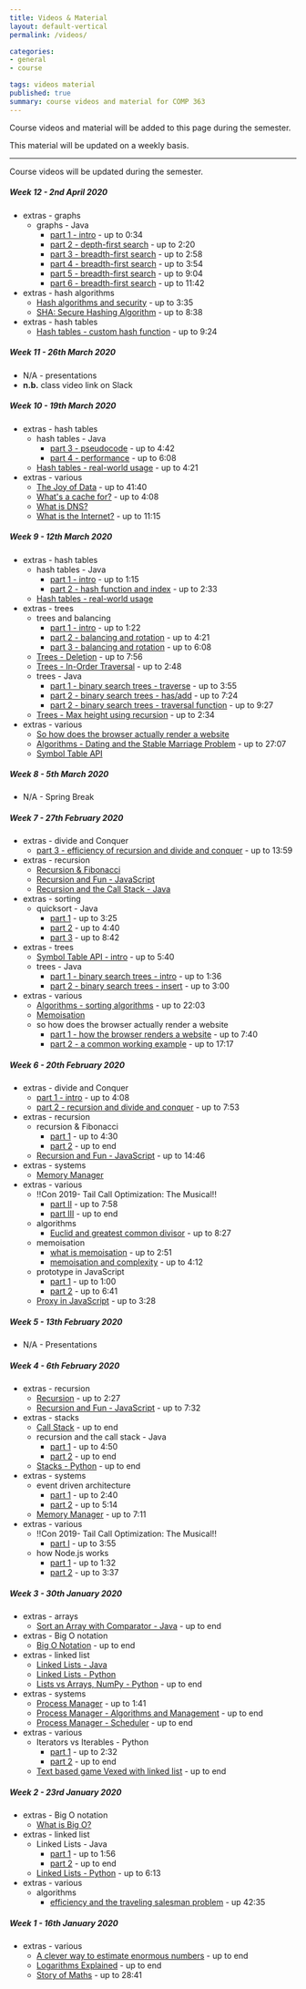 ```yaml
---
title: Videos & Material
layout: default-vertical
permalink: /videos/

categories:
- general
- course

tags: videos material
published: true
summary: course videos and material for COMP 363
---
```


Course videos and material will be added to this page during the semester.

This material will be updated on a weekly basis.

***

Course videos will be updated during the semester.

##### Week 12 - 2nd April 2020

  * extras - graphs
    * graphs - Java
      * [part 1 - intro](https://youtu.be/zaBhtODEL0w?t=8) - up to 0:34
      * [part 2 - depth-first search](https://youtu.be/zaBhtODEL0w?t=36) - up to 2:20
      * [part 3 - breadth-first search](https://youtu.be/zaBhtODEL0w?t=140) - up to 2:58
      * [part 4 - breadth-first search](https://youtu.be/zaBhtODEL0w?t=176) - up to 3:54
      * [part 5 - breadth-first search](https://youtu.be/zaBhtODEL0w?t=402) - up to 9:04
      * [part 6 - breadth-first search](https://youtu.be/zaBhtODEL0w?t=542) - up to 11:42
  * extras - hash algorithms
    * [Hash algorithms and security](https://youtu.be/b4b8ktEV4Bg?t=74) - up to 3:35
    * [SHA: Secure Hashing Algorithm](https://youtu.be/DMtFhACPnTY?t=57) - up to 8:38
  * extras - hash tables
    * [Hash tables - custom hash function](https://youtu.be/sTkWBIUH3Eo?t=448) - up to 9:24

##### Week 11 - 26th March 2020

  * N/A - presentations
  * **n.b.** class video link on Slack

##### Week 10 - 19th March 2020
  <!-- * course - []() -->
  * extras - hash tables
    * hash tables - Java
      * [part 3 - pseudocode](https://youtu.be/shs0KM3wKv8?t=228) - up to 4:42
      * [part 4 - performance](https://youtu.be/shs0KM3wKv8?t=282) - up to 6:08
    * [Hash tables - real-world usage](https://youtu.be/sTkWBIUH3Eo?t=144) - up to 4:21
  * extras - various
    * [The Joy of Data](https://youtu.be/l6oKriR-RjM?t=2059) - up to 41:40
    * [What's a cache for?](https://youtu.be/6JpLD3PUAZk?t=74) - up to 4:08
    * [What is DNS?](https://youtu.be/HsQOWfc3Wic?t=7)
    * [What is the Internet?](https://youtu.be/XE_FPEFpHt4?t=308) - up to 11:15

##### Week 9 - 12th March 2020

  * extras - hash tables
    * hash tables - Java
      * [part 1 - intro](https://youtu.be/shs0KM3wKv8?t=7) - up to 1:15
      * [part 2 - hash function and index](https://youtu.be/shs0KM3wKv8?t=75) - up to 2:33
    * [Hash tables - real-world usage](https://youtu.be/sTkWBIUH3Eo)
  * extras - trees
    * trees and balancing
      * [part 1 - intro](https://youtu.be/q4fnJZr8ztY?t=13) - up to 1:22
      * [part 2 - balancing and rotation](https://youtu.be/q4fnJZr8ztY?t=81) - up to 4:21
      * [part 3 - balancing and rotation](https://youtu.be/q4fnJZr8ztY?t=262) - up to 6:08
    * [Trees - Deletion](https://youtu.be/g4y2h70D6Nk?t=32) - up to 7:56
    * [Trees - In-Order Traversal](https://youtu.be/5dySuyZf9Qg?t=4) - up to 2:48
    * trees - Java
      * [part 1 - binary search trees - traverse](https://youtu.be/oSWTXtMglKE?t=179) - up to 3:55
      * [part 2 - binary search trees - has/add](https://youtu.be/oSWTXtMglKE?t=240) - up to 7:24
      * [part 2 - binary search trees - traversal function](https://youtu.be/oSWTXtMglKE?t=444) - up to 9:27
    * [Trees - Max height using recursion](https://youtu.be/YT1994beXn0?t=3) - up to 2:34
  * extras - various
    * [So how does the browser actually render a website](https://youtu.be/SmE4OwHztCc)
    * [Algorithms - Dating and the Stable Marriage Problem](https://youtu.be/Q9HjeFD62Uk?t=1337) - up to 27:07
    * [Symbol Table API](https://youtu.be/ZmBIA0E7t6s&list=PL1l6HESgVLWdRm7qHz6gWOUhdZrtSAxOB&index=15&t=0s)

##### Week 8 - 5th March 2020

* N/A - Spring Break

##### Week 7 - 27th February 2020

  * extras - divide and Conquer
      * [part 3 - efficiency of recursion and divide and conquer](https://youtu.be/11V7Ik0IBHU?t=480) - up to 13:59
  * extras - recursion
    * [Recursion & Fibonacci](https://youtu.be/KEEKn7Me-ms)
    * [Recursion and Fun - JavaScript](https://youtu.be/k7-N8R0-KY4)
    * [Recursion and the Call Stack - Java](https://youtu.be/jRcll9qY6b0)
  * extras - sorting 
    * quicksort - Java
      * [part 1](https://youtu.be/SLauY6PpjW4?t=10) - up to 3:25
      * [part 2](https://youtu.be/SLauY6PpjW4?t=205) - up to 4:40
      * [part 3](https://youtu.be/SLauY6PpjW4?t=281) - up to 8:42
  * extras - trees
    * [Symbol Table API - intro](https://youtu.be/ZmBIA0E7t6s?t=30) - up to 5:40
    * trees - Java
      * [part 1 - binary search trees - intro](https://youtu.be/oSWTXtMglKE?t=22) - up to 1:36
      * [part 2 - binary search trees - insert](https://youtu.be/oSWTXtMglKE?t=97) - up to 3:00
  * extras - various
    * [Algorithms - sorting algorithms](https://youtu.be/Q9HjeFD62Uk?t=880) - up to 22:03 
    * [Memoisation](https://youtu.be/P8Xa2BitN3I&t=18s)
    * so how does the browser actually render a website
      * [part 1 - how the browser renders a website](https://youtu.be/SmE4OwHztCc?t=115) - up to 7:40
      * [part 2 - a common working example](https://youtu.be/SmE4OwHztCc?t=660) - up to 17:17

##### Week 6 - 20th February 2020

  * extras - divide and Conquer
    * [part 1 - intro](https://youtu.be/11V7Ik0IBHU?t=65) - up to 4:08
    * [part 2 - recursion and divide and conquer](https://youtu.be/11V7Ik0IBHU?t=279) - up to 7:53
  * extras - recursion
    * recursion & Fibonacci
      * [part 1](https://youtu.be/KEEKn7Me-ms?t=148) - up to 4:30
      * [part 2](https://youtu.be/KEEKn7Me-ms?t=270) - up to end
    * [Recursion and Fun - JavaScript](https://youtu.be/k7-N8R0-KY4?t=630) - up to 14:46
  * extras - systems
    * [Memory Manager](https://youtu.be/qdkxXygc3rE)
  * extras - various
    * !!Con 2019- Tail Call Optimization: The Musical!!
      * [part II](https://youtu.be/-PX0BV9hGZY?t=240) - up to 7:58
      * [part III](https://youtu.be/-PX0BV9hGZY?t=480) - up to end
    * algorithms
      * [Euclid and greatest common divisor](https://youtu.be/Q9HjeFD62Uk?t=321) - up to 8:27
    * memoisation
      * [what is memoisation](https://youtu.be/P8Xa2BitN3I&t=18s?t=13) - up to 2:51
      * [memoisation and complexity](https://youtu.be/P8Xa2BitN3I&t=18s?t=172) - up to 4:12
    * prototype in JavaScript
      * [part 1](https://youtu.be/riDVvXZ_Kb4?t=13) - up to 1:00
      * [part 2](https://youtu.be/riDVvXZ_Kb4?t=60) - up to 6:41
    * [Proxy in JavaScript](https://youtu.be/KJ3uYyUp-yo?t=3) - up to 3:28

##### Week 5 - 13th February 2020

* N/A - Presentations

##### Week 4 - 6th February 2020

  * extras - recursion
    * [Recursion](https://youtu.be/KEEKn7Me-ms?t=6) - up to 2:27
    * [Recursion and Fun - JavaScript](https://youtu.be/k7-N8R0-KY4?t=360) - up to 7:32
  * extras - stacks
    * [Call Stack](https://youtu.be/Q2sFmqvpBe0?t=290) - up to end
    * recursion and the call stack - Java
      * [part 1](https://youtu.be/jRcll9qY6b0) - up to 4:50
      * [part 2](https://youtu.be/jRcll9qY6b0?t=290) - up to end
    * [Stacks - Python](https://youtu.be/NKmasqr_Xkw?t=40) - up to end
  * extras - systems
    * event driven architecture
      * [part 1](https://youtu.be/XohG9yQe3Ps?t=38) - up to 2:40
      * [part 2](https://youtu.be/XohG9yQe3Ps?t=160) - up to 5:14
    * [Memory Manager](https://youtu.be/qdkxXygc3rE?t=374) - up to 7:11
  * extras - various
    * !!Con 2019- Tail Call Optimization: The Musical!!
      * [part I](https://youtu.be/-PX0BV9hGZY?t=19) - up to 3:55
    * how Node.js works
      * [part 1](https://youtu.be/jOupHNvDIq8?t=3) - up to 1:32
      * [part 2](https://youtu.be/jOupHNvDIq8?t=95) - up to 3:37

##### Week 3 - 30th January 2020

  * extras - arrays
    * [Sort an Array with Comparator - Java](https://youtu.be/SzzSwvQfKyk?t=7) - up to end
  * extras - Big O notation
    * [Big O Notation](https://youtu.be/v4cd1O4zkGw?t=9) - up to end
  * extras - linked list
    * [Linked Lists - Java](https://youtu.be/njTh_OwMljA)
    * [Linked Lists - Python](https://youtu.be/6r62JV_V9SU)
    * [Lists vs Arrays, NumPy - Python](https://youtu.be/BrZ5OoYzfN8?t=17) - up to end
  * extras - systems
    * [Process Manager](https://youtu.be/bS3QuOQgUu8) - up to 1:41
    * [Process Manager - Algorithms and Management](https://youtu.be/7FRW4iGjLrc) - up to end
    * [Process Manager - Scheduler](https://youtu.be/bS3QuOQgUu8?t=102) - up to end
  * extras - various
    * Iterators vs Iterables - Python
      * [part 1](https://youtu.be/vtmiYo_600M?t=19) - up to 2:32
      * [part 2](https://youtu.be/vtmiYo_600M?t=152) - up to end
    * [Text based game Vexed with linked list](https://youtu.be/l96Txo9XDkY) - up to end

##### Week 2 - 23rd January 2020

  * extras - Big O notation
    * [What is Big O?](https://youtu.be/MyeV2_tGqvw)
  * extras - linked list
    * Linked Lists - Java
      * [part 1](https://youtu.be/njTh_OwMljA?t=5) - up to 1:56
      * [part 2](https://youtu.be/njTh_OwMljA?t=118) - up to end
    * [Linked Lists - Python](https://youtu.be/6r62JV_V9SU?t=14) - up to 6:13
  * extras - various
    * algorithms
      * [efficiency and the traveling salesman problem](https://youtu.be/Q9HjeFD62Uk?t=1940) - up 42:35

##### Week 1 - 16th January 2020

  * extras - various
    * [A clever way to estimate enormous numbers](https://youtu.be/0YzvupOX8Is?t=110) - up to end
    * [Logarithms Explained](https://youtu.be/zzu2POfYv0Y) - up to end
    * [Story of Maths](https://youtu.be/pb0MSMGSIeY?t=1271) - up to 28:41 
 